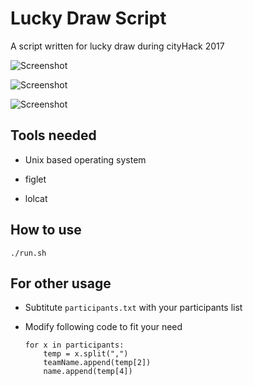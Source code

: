 # Lucky Draw Script

A script written for lucky draw during cityHack 2017

![Screenshot](https://raw.githubusercontent.com/sunwaytechclub/LuckyDrawScript/master/Screenshot1.png)

![Screenshot](https://raw.githubusercontent.com/sunwaytechclub/LuckyDrawScript/master/Screenshot2.png)

![Screenshot](https://raw.githubusercontent.com/sunwaytechclub/LuckyDrawScript/master/Screenshot3.png)

## Tools needed

- Unix based operating system

- figlet

- lolcat

## How to use

`./run.sh`

## For other usage

- Subtitute `participants.txt` with your participants list

- Modify following code to fit your need

    ```
    for x in participants:
	    temp = x.split(",")
	    teamName.append(temp[2])
	    name.append(temp[4])
	```